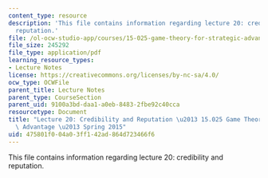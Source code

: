 ```yaml
---
content_type: resource
description: 'This file contains information regarding lecture 20: credibility and
  reputation.'
file: /ol-ocw-studio-app/courses/15-025-game-theory-for-strategic-advantage-spring-2015/475801f004a03ff142ad864d723466f6_MIT15_025S15_Lec_20.pdf
file_size: 245292
file_type: application/pdf
learning_resource_types:
- Lecture Notes
license: https://creativecommons.org/licenses/by-nc-sa/4.0/
ocw_type: OCWFile
parent_title: Lecture Notes
parent_type: CourseSection
parent_uid: 9100a3bd-daa1-a0eb-8483-2fbe92c40cca
resourcetype: Document
title: "Lecture 20: Credibility and Reputation \u2013 15.025 Game Theory for Strategic\
  \ Advantage \u2013 Spring 2015"
uid: 475801f0-04a0-3ff1-42ad-864d723466f6
---
```

This file contains information regarding lecture 20: credibility and reputation.
